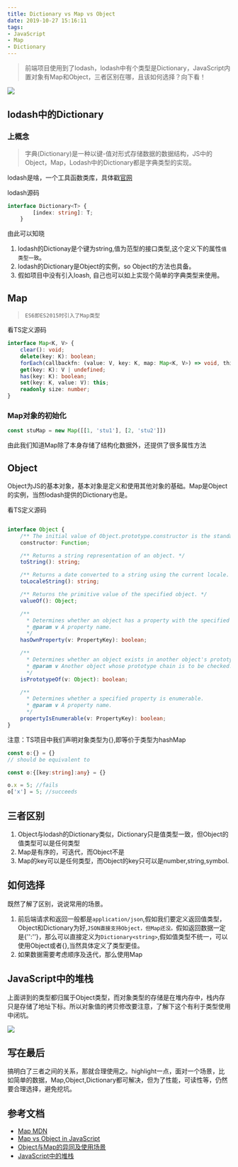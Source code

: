 ```yaml
---
title: Dictionary vs Map vs Object
date: 2019-10-27 15:16:11
tags:
- JavaScript
- Map
- Dictionary
---
```

> 前端项目使用到了lodash，lodash中有个类型是Dictionary，JavaScript内置对象有Map和Object，三者区别在哪，且该如何选择？向下看！

![](http://static.1991421.cn/2019-10-27-061335.jpg)

## lodash中的Dictionary

### 上概念
> 字典(Dictionary)是一种以键-值对形式存储数据的数据结构，JS中的Object，Map，Lodash中的Dictionary都是字典类型的实现。

lodash是啥，一个工具函数类库，具体戳[官网](https://lodash.com/)

lodash源码

```typescript
interface Dictionary<T> {
        [index: string]: T;
    }
```

由此可以知晓

1. lodash的Dictionay是个键为string,值为范型的接口类型,这个定义下的属性`值类型一致`。
2. lodash的Dictionary是Object的实例，so Object的方法也具备。
3. 假如项目中没有引入loash, 自己也可以如上实现个简单的字典类型来使用。

## Map

> `ES6即ES2015时引入了Map类型`

看TS定义源码

```typescript
interface Map<K, V> {
    clear(): void;
    delete(key: K): boolean;
    forEach(callbackfn: (value: V, key: K, map: Map<K, V>) => void, thisArg?: any): void;
    get(key: K): V | undefined;
    has(key: K): boolean;
    set(key: K, value: V): this;
    readonly size: number;
}
```

### Map对象的初始化

```typescript
const stuMap = new Map([[1, 'stu1'], [2, 'stu2']])

```
由此我们知道Map除了本身存储了结构化数据外，还提供了很多属性方法


##  Object

Object为JS的基本对象，基本对象是定义和使用其他对象的基础。Map是Object的实例，当然lodash提供的Dictionary也是。

看TS定义源码

```typescript

interface Object {
    /** The initial value of Object.prototype.constructor is the standard built-in Object constructor. */
    constructor: Function;

    /** Returns a string representation of an object. */
    toString(): string;

    /** Returns a date converted to a string using the current locale. */
    toLocaleString(): string;

    /** Returns the primitive value of the specified object. */
    valueOf(): Object;

    /**
      * Determines whether an object has a property with the specified name.
      * @param v A property name.
      */
    hasOwnProperty(v: PropertyKey): boolean;

    /**
      * Determines whether an object exists in another object's prototype chain.
      * @param v Another object whose prototype chain is to be checked.
      */
    isPrototypeOf(v: Object): boolean;

    /**
      * Determines whether a specified property is enumerable.
      * @param v A property name.
      */
    propertyIsEnumerable(v: PropertyKey): boolean;
}

```


注意：TS项目中我们声明对象类型为{},即等价于类型为hashMap

```typescript
const o:{} = {}
// should be equivalent to

const o:{[key:string]:any} = {}

o.x = 5; //fails
o['x'] = 5; //succeeds
```

## 三者区别

1. Object与lodash的Dictionary类似，Dictionary只是值类型一致，但Object的值类型可以是任何类型
2. Map是有序的，可迭代，而Object不是
3. Map的key可以是任何类型，而Object的key只可以是number,string,symbol.

## 如何选择

既然了解了区别，说说常用的场景。

1. 前后端请求和返回一般都是`application/json`,假如我们要定义返回值类型，Object和Dictionary为好,`JSON直接支持Object，但Map还没。`假如返回数据一定是{'':''}，那么可以直接定义为`Dictionary<string>`,假如值类型不统一，可以使用Object或者{},当然具体定义了类型更佳。
2. 如果数据需要考虑顺序及迭代，那么使用Map


## JavaScript中的堆栈
上面讲到的类型都归属于Object类型，而对象类型的存储是在堆内存中，栈内存只是存储了地址下标。所以对象值的拷贝修改要注意，了解下这个有利于类型使用中闭坑。

![](http://static.1991421.cn/2019-10-27-070346.jpg)

## 写在最后
搞明白了三者之间的关系，那就合理使用之。highlight一点，面对一个场景，比如简单的数据，Map,Object,Dictionary都可解决，但为了性能，可读性等，仍然要合理选择，避免挖坑。

##  参考文档

- [Map MDN](https://developer.mozilla.org/en-US/docs/Web/JavaScript/Reference/Global_Objects/Map)
- [Map vs Object in JavaScript](https://stackoverflow.com/questions/18541940/map-vs-object-in-javascript)
- [Object与Map的异同及使用场景](https://juejin.im/post/5c7f6251f265da2dce1f68d3#heading-11)
- [JavaScript中的堆栈](https://segmentfault.com/a/1190000009693516)